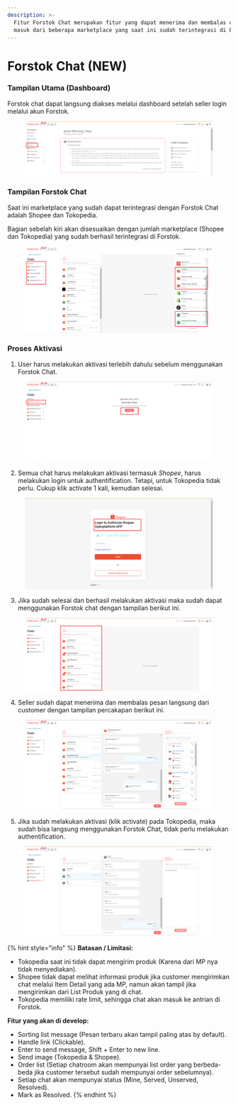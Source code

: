 ```yaml
---
description: >-
  Fitur Forstok Chat merupakan fitur yang dapat menerima dan membalas chat yang
  masuk dari beberapa marketplace yang saat ini sudah terintegrasi di Forstok.
---
```


# Forstok Chat (NEW)

### Tampilan Utama (Dashboard)

Forstok chat dapat langsung diakses melalui dashboard setelah seller login melalui akun Forstok.

<figure><img src="../.gitbook/assets/Screenshot_36.png" alt=""><figcaption></figcaption></figure>

### Tampilan Forstok Chat

Saat ini marketplace yang sudah dapat terintegrasi dengan Forstok Chat adalah Shopee dan Tokopedia.&#x20;

Bagian sebelah kiri akan disesuaikan dengan jumlah marketplace (Shopee dan Tokopedia) yang sudah berhasil terintegrasi di Forstok.

<figure><img src="../.gitbook/assets/Screenshot_37.png" alt=""><figcaption></figcaption></figure>

### Proses Aktivasi

1. User harus melakukan aktivasi terlebih dahulu sebelum menggunakan Forstok Chat.&#x20;

<figure><img src="../.gitbook/assets/Screenshot_38.png" alt=""><figcaption></figcaption></figure>

2. Semua chat harus melakukan aktivasi termasuk _Shopee_, harus melakukan login untuk authentification. Tetapi, untuk Tokopedia tidak perlu. Cukup klik activate 1 kali, kemudian selesai.

<figure><img src="../.gitbook/assets/Screenshot_39.png" alt=""><figcaption></figcaption></figure>

3. Jika sudah selesai dan berhasil melakukan aktivasi maka sudah dapat menggunakan Forstok chat dengan tampilan berikut ini.

<figure><img src="../.gitbook/assets/Screenshot_40.png" alt=""><figcaption></figcaption></figure>

4. Seller sudah dapat menerima dan membalas pesan langsung dari customer dengan tampilan percakapan berikut ini.

<figure><img src="../.gitbook/assets/Screenshot_41.png" alt=""><figcaption></figcaption></figure>

5. Jika sudah melakukan aktivasi (klik activate) pada Tokopedia, maka sudah bisa langsung menggunakan Forstok Chat, tidak perlu melakukan authentification.

<figure><img src="../.gitbook/assets/Screenshot_42.png" alt=""><figcaption></figcaption></figure>

{% hint style="info" %}
**Batasan / Limitasi:**&#x20;

* Tokopedia saat ini  tidak dapat mengirim produk (Karena dari MP nya tidak menyediakan).
* Shopee tidak dapat melihat informasi produk jika customer mengirimkan chat melalui Item Detail yang ada MP, namun akan tampil jika mengirimkan dari List Produk yang di chat.
* Tokopedia memiliki rate limit, sehingga chat akan masuk ke antrian di Forstok.



**Fitur yang akan di develop:**&#x20;

* Sorting list message (Pesan terbaru akan tampil paling atas by default).
* Handle link (Clickable).
* Enter to send message, Shift + Enter to new line.
* Send image (Tokopedia & Shopee).
* Order list (Setiap chatroom akan mempunyai list order yang berbeda-beda jika customer tersebut sudah mempunyai order sebelumnya).
* Setiap chat akan mempunyai status (Mine, Served, Unserved, Resolved).
* Mark as Resolved.
{% endhint %}
